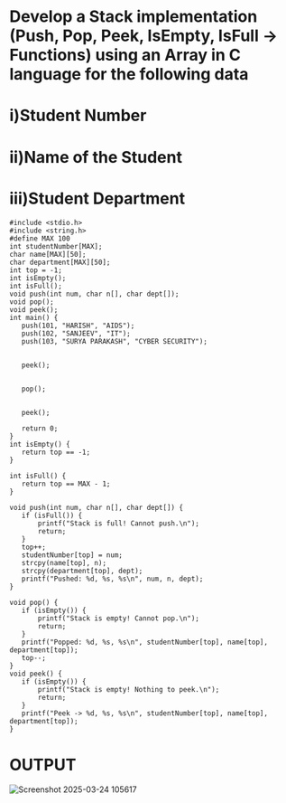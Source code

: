 # Develop a Stack implementation (Push, Pop, Peek, IsEmpty, IsFull -> Functions)  using an Array in C language for the following data

# i)Student Number
# ii)Name of the Student
# iii)Student Department

 ```
#include <stdio.h>
#include <string.h>
#define MAX 100
int studentNumber[MAX];
char name[MAX][50];
char department[MAX][50];
int top = -1;
int isEmpty();
int isFull();
void push(int num, char n[], char dept[]);
void pop();
void peek();
int main() {
    push(101, "HARISH", "AIDS");
    push(102, "SANJEEV", "IT");
    push(103, "SURYA PARAKASH", "CYBER SECURITY");

  
    peek();

   
    pop();

    
    peek();

    return 0;
}
int isEmpty() {
    return top == -1;
}

int isFull() {
    return top == MAX - 1;
}

void push(int num, char n[], char dept[]) {
    if (isFull()) {
        printf("Stack is full! Cannot push.\n");
        return;
    }
    top++;
    studentNumber[top] = num;
    strcpy(name[top], n);
    strcpy(department[top], dept);
    printf("Pushed: %d, %s, %s\n", num, n, dept);
}

void pop() {
    if (isEmpty()) {
        printf("Stack is empty! Cannot pop.\n");
        return;
    }
    printf("Popped: %d, %s, %s\n", studentNumber[top], name[top], department[top]);
    top--;
}
void peek() {
    if (isEmpty()) {
        printf("Stack is empty! Nothing to peek.\n");
        return;
    }
    printf("Peek -> %d, %s, %s\n", studentNumber[top], name[top], department[top]);
}

```


# OUTPUT

![Screenshot 2025-03-24 105617](https://github.com/user-attachments/assets/4a470faf-f47e-4a50-8012-a4635f4fd402)

